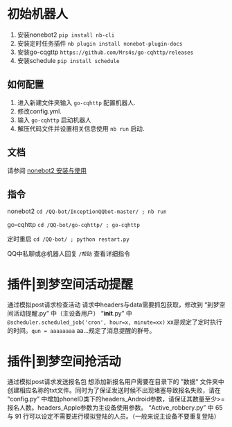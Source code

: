 # 初始机器人
1. 安装nonebot2 `pip install nb-cli`
2. 安装定时任务插件 `nb plugin install nonebot-plugin-docs`
3. 安装go-cqgttp `https://github.com/Mrs4s/go-cqhttp/releases`
4. 安装schedule `pip install schedule`

## 如何配置

1. 进入新建文件夹输入 `go-cqhttp` 配置机器人.
2. 修改config.yml.
3. 输入 `go-cqhttp` 启动机器人
4. 解压代码文件并设置相关信息使用 `nb run` 启动.

## 文档

请参阅 [nonebot2 安装与使用](https://blog.csdn.net/a1255652/article/details/117613037)

## 指令
nonebot2 `cd /QQ-bot/InceptionQQbot-master/ ; nb run`

go-cqhttp `cd /QQ-bot/go-cqhttp/ ; go-cqhttp`

定时重启 `cd /QQ-bot/ ; python restart.py`

QQ中私聊或@机器人回复 `/帮助` 查看详细指令

# 插件|到梦空间活动提醒
通过模拟post请求检查活动
请求中headers与data需要抓包获取，修改到 “到梦空间活动提醒.py” 中（主设备用户）
“__init__.py” 中 `@scheduler.scheduled_job('cron', hour=x, minute=xx)` xx是规定了定时执行的时间。`qun = aaaaaaaa` aa...规定了消息提醒的群号。

# 插件|到梦空间抢活动
通过模拟post请求发送报名包
想添加新报名用户需要在目录下的 ”数据“ 文件夹中创建相应名称的txt文件。同时为了保证发送时候不出现堵塞导致报名失败，请在 “config.py” 中增加phoneID类下的headers_Android参数，请保证其数量至少>=报名人数。headers_Apple参数为主设备使用参数。
“Active_robbery.py” 中 65 与 91 行可以设定不需要进行模拟登陆的人员。（一般来说主设备不要重复登陆）

